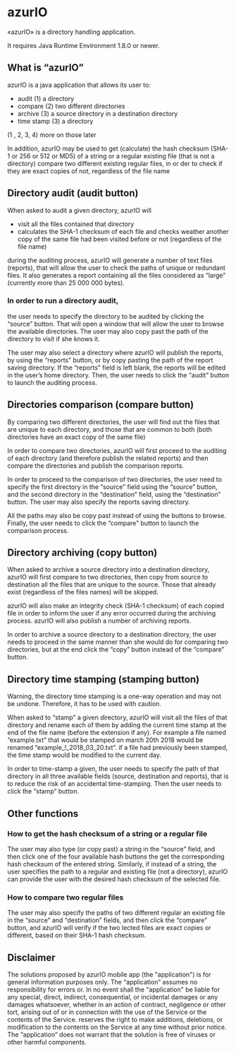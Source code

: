 # azurIO
«azurIO» is a directory handling application.

It requires Java Runtime Environment 1.8.0 or newer.

## What is “azurIO”

azurIO is a java application that allows its user to:
* audit (1) a directory
* compare (2) two different directories
* archive (3) a source directory in a destination directory
* time stamp (3) a directory

(1 , 2, 3, 4) more on those later

In addition, azurIO may be used to get (calculate) the hash checksum (SHA-1 or 256 or 512 or MD5) of a string or a regular existing file (that is not a directory)
compare two different existing regular files, in or der to check if they are exact copies of not, regardless of the file name

## Directory audit (audit button)

When asked to audit a given directory, azurIO will 
* visit all the files contained that directory
* calculates the SHA-1 checksum of each file and checks weather another copy of the same file had been visited before or not (regardless of the file name)

during the auditing process, azurIO will generate a number of text files (reports), that will allow the user to check the paths of unique or redundant files. It also generates a report containing all the files considered as “large” (currently more than 25 000 000 bytes).

### In order to run a directory audit, 
the user needs to specify the directory to be audited by clicking the “source” button. That will open a window that will allow the user to browse the available directories. The user may also copy past the path of the directory to visit if she knows it.

The user may also select a directory where azurIO will publish the reports, by using the “reports” button, or by copy pasting the path of the report saving directory. If the “reports” field is left blank, the reports will be edited in the user’s home directory.
Then, the user needs to click the “audit” button to launch the auditing process.

## Directories comparison (compare button)
By comparing two different directories, the user will find out the files that are unique to each directory, and those that are common to both (both directories have an exact copy of the same file)

In order to compare two directories, azurIO will first proceed to the auditing of each directory (and therefore publish the related reports) and then compare the directories and publish the comparison reports.

In order to proceed to the comparison of two directories, the user need to specify the first directory in the “source” field using the “source” button, and the second directory in the “destination” field, using the “destination” button. The user may also specify the reports saving directory.

All the paths may also be copy past instead of using the buttons to browse.
Finally, the user needs to click the “compare” button to launch the comparison process.

## Directory archiving (copy button)
When asked to archive a source directory into a destination directory, azurIO will first compare to two directories, then copy from source to destination all the files that are unique to the source. Those that already exist (regardless of the files names) will be skipped. 

azurIO will also make an integrity check (SHA-1 checksum) of each copied file in order to inform the user if any error occurred during the archiving process. azurIO will also publish a number of archiving reports.

In order to archive a source directory to a destination directory, the user needs to proceed in the same manner than she would do for comparing two directories, but at the end click the “copy” button instead of the “compare” button.

## Directory time stamping (stamping button)
Warning, the directory time stamping is a one-way operation and may not be undone. Therefore, it has to be used with caution.

When asked to “stamp” a given directory, azurIO will visit all the files of that directory and rename each of them by adding the current time stamp at the end of the file name (before the extension if any). For example a file named “example.txt” that would be stamped on march 20th 2018 would be renamed “example_!_2018_03_20.txt”. if a file had previously been stamped, the time stamp would be modified to the current day.

In order to time-stamp a given, the user needs to specify the path of that directory in all three available fields (source, destination and reports), that is to reduce the risk of an accidental time-stamping. Then the user needs to click the “stamp” button.

## Other functions
### How to get the hash checksum of a string or a regular file
The user may also type (or copy past) a string in the “source” field, and then click one of the four available hash buttons the get the corresponding hash checksum of the entered string. Similarly, if instead of a string, the user specifies the path to a regular and existing file (not a directory), azurIO can provide the user with the desired hash checksum of the selected file.

### How to compare two regular files
The user may also specify the paths of two different regular an existing file in the “source” and “destination” fields, and then click the “compare” button, and azurIO will verify if the two lected files are exact copies or different, based on their SHA-1 hash checksum.


## Disclaimer  
The solutions proposed by azurIO mobile app (the "application") is for general information purposes only. 
The “application” assumes no responsibility for errors or.
In no event shall the "application" be liable for any special, direct, indirect, consequential, or incidental damages or any damages whatsoever, whether in an action of contract, negligence or other tort, arising out of or in connection with the use of the Service or the contents of the Service. reserves the right to make additions, deletions, or modification to the contents on the Service at any time without prior notice. 
The “application” does not warrant that the solution is free of viruses or other harmful components.

